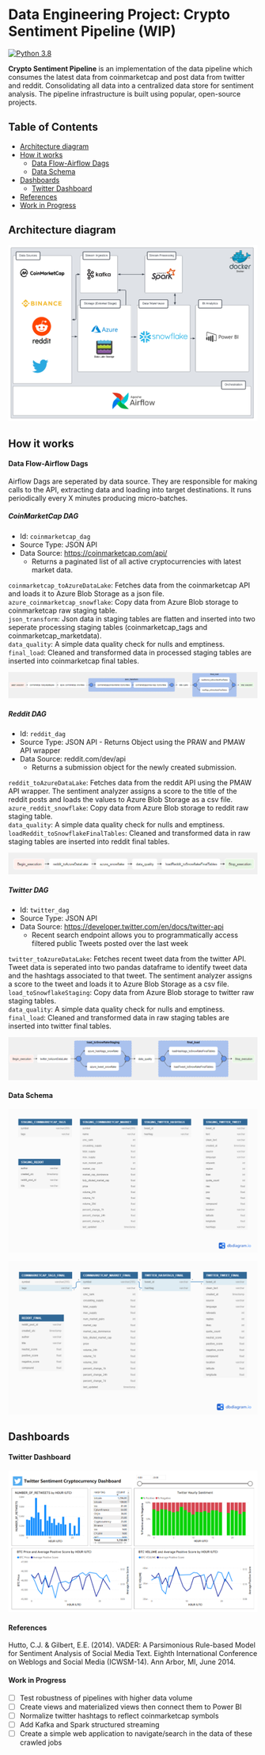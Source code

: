 # Data Engineering Project: Crypto Sentiment Pipeline (WIP)
[![Python 3.8](https://img.shields.io/badge/python-3.8-blue.svg)](https://www.python.org/downloads/release/python-360/)


**Crypto Sentiment Pipeline** is an implementation of the data pipeline which consumes the latest data from coinmarketcap and post data from twitter and reddit. Consolidating all data into a centralized data store for sentiment analysis.
The pipeline infrastructure is built using popular, open-source projects.

<!-- TABLE OF CONTENTS -->
## Table of Contents

* [Architecture diagram](#architecture-diagram)
* [How it works](#how-it-works)
    * [Data Flow-Airflow Dags](#data-flow)
    * [Data Schema](#data-schema)
* [Dashboards](#dashboards)
    * [Twitter Dashboard](#twitter-dashboard)
* [References](#references)
* [Work in Progress](#work-in-progress)

<!-- ARCHITECTURE DIAGRAM -->
## Architecture diagram

![Pipeline Architecture](https://github.com/ryancflo/crypto_sentiment_pipeline/blob/main/images/projarchitecture.jpeg)

<!-- HOW IT WORKS -->
## How it works

#### Data Flow-Airflow Dags
Airflow Dags are seperated by data source. They are responsible for making calls to the API, extracting data and loading into target destinations.
It runs periodically every X minutes producing micro-batches.

##### CoinMarketCap DAG
 - Id: `coinmarketcap_dag`
 - Source Type: JSON API
 - Data Source: https://coinmarketcap.com/api/
    - Returns a paginated list of all active cryptocurrencies with latest market data. 

`coinmarketcap_toAzureDataLake`: Fetches data from the coinmarketcap API and loads it to Azure Blob Storage as a json file.\
`azure_coinmarketcap_snowflake`: Copy data from Azure Blob storage to coinmarketcap raw staging table.\
`json_transform`: Json data in staging tables are flatten and inserted into two seperate processing staging tables (coinmarketcap_tags and coinmarketcap_marketdata).\
`data_quality`: A simple data quality check for nulls and emptiness.\
`final_load`: Cleaned and transformed data in processed staging tables are inserted into coinmarketcap final tables.

![CoinMarketCap DAG](https://github.com/ryancflo/crypto_sentiment_pipeline/blob/main/images/coinmarketcap_dag.PNG)

##### Reddit DAG
 - Id: `reddit_dag`
 - Source Type: JSON API - Returns Object using the PRAW and PMAW API wrapper
 - Data Source: reddit.com/dev/api
    - Returns a submission object for the newly created submission.

`reddit_toAzureDataLake`: Fetches data from the reddit API using the PMAW API wrapper. The sentiment analyzer assigns a score to the title of the reddit posts and loads the values to Azure Blob Storage as a csv file.\
`azure_reddit_snowflake`: Copy data from Azure Blob storage to reddit raw staging table.\
`data_quality`: A simple data quality check for nulls and emptiness.\
`loadReddit_toSnowflakeFinalTables`: Cleaned and transformed data in raw staging tables are inserted into reddit final tables.


![Reddit DAG](https://github.com/ryancflo/crypto_sentiment_pipeline/blob/main/images/reddit_dag.PNG)

##### Twitter DAG
 - Id: `twitter_dag`
 - Source Type: JSON API
 - Data Source: https://developer.twitter.com/en/docs/twitter-api
    - Recent search endpoint allows you to programmatically access filtered public Tweets posted over the last week

`twitter_toAzureDataLake`: Fetches recent tweet data from the twitter API. Tweet data is seperated into two pandas dataframe to identify tweet data and the hashtags associated to that tweet. The sentiment analyzer assigns a score to the tweet and loads it to Azure Blob Storage as a csv file.\
`load_toSnowflakeStaging`: Copy data from Azure Blob storage to twitter raw staging tables.\
`data_quality`: A simple data quality check for nulls and emptiness.\
`final_load`: Cleaned and transformed data in raw staging tables are inserted into twitter final tables.

![Twitter DAG](https://github.com/ryancflo/crypto_sentiment_pipeline/blob/main/images/twitter_dag.PNG)


#### Data Schema

![Staging Schema](https://github.com/ryancflo/crypto_sentiment_pipeline/blob/main/images/staging_tables.PNG)

![Final Schema](https://github.com/ryancflo/crypto_sentiment_pipeline/blob/main/images/final_tables.png)


## Dashboards

#### Twitter Dashboard

![Staging Schema](https://github.com/ryancflo/crypto_sentiment_pipeline/blob/main/images/twitter_dashboard.PNG)



#### References

Hutto, C.J. & Gilbert, E.E. (2014). VADER: A Parsimonious Rule-based Model for
Sentiment Analysis of Social Media Text. Eighth International Conference on
Weblogs and Social Media (ICWSM-14). Ann Arbor, MI, June 2014.

#### Work in Progress

- [ ] Test robustness of pipelines with higher data volume
- [ ] Create views and materialized views then connect them to Power BI
- [ ] Normalize twitter hashtags to reflect coinmarketcap symbols
- [ ] Add Kafka and Spark structured streaming
- [ ] Create a simple web application to navigate/search in the data of these crawled jobs